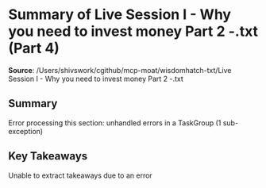 # Summary of Live Session I - Why you need to invest money Part 2 -.txt (Part 4)

**Source**: /Users/shivswork/cgithub/mcp-moat/wisdomhatch-txt/Live Session I - Why you need to invest money Part 2 -.txt

## Summary
Error processing this section: unhandled errors in a TaskGroup (1 sub-exception)

## Key Takeaways
Unable to extract takeaways due to an error
